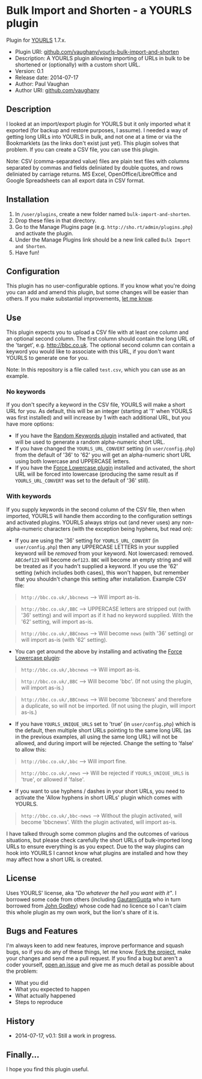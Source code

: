 # Bulk Import and Shorten - a YOURLS plugin

Plugin for [YOURLS](http://yourls.org) 1.7.x.

* Plugin URI:       [github.com/vaughany/yourls-bulk-import-and-shorten](https://github.com/vaughany/yourls-bulk-import-and-shorten)
* Description:      A YOURLS plugin allowing importing of URLs in bulk to be shortened or (optionally) with a custom short URL.
* Version:          0.1
* Release date:     2014-07-17
* Author:           Paul Vaughan
* Author URI:       [github.com/vaughany](http://github.com/vaughany/)


## Description

I looked at an import/export plugin for YOURLS but it only imported what it exported (for backup and restore purposes, I assume).  I needed a way of getting long URLs into YOURLS in bulk, and not one at a time or via the Bookmarklets (as the links don't exist just yet).  This plugin solves that problem.  If you can create a CSV file, you can use this plugin.

Note: CSV (comma-separated value) files are plain text files with columns separated by commas and fields deliniated by double quotes, and rows deliniated by carriage returns.  MS Excel, OpenOffice/LibreOffice and Google Spreadsheets can all export data in CSV format.


## Installation

1. In `/user/plugins`, create a new folder named `bulk-import-and-shorten`.
2. Drop these files in that directory.
3. Go to the Manage Plugins page (e.g. `http://sho.rt/admin/plugins.php`) and activate the plugin.
4. Under the Manage Plugins link should be a new link called `Bulk Import and Shorten`.
5. Have fun!


## Configuration

This plugin has no user-configurable options.  If you know what you're doing you can add and amend this plugin, but some changes will be easier than others. If you make substantial improvements, [let me know](https://github.com/vaughany/yourls-bulk-import-and-shorten/issues).


## Use

This plugin expects you to upload a CSV file with at least one column and an optional second column.  The first column should contain the long URL of the 'target', e.g. http://bbc.co.uk. The optional second column can contain a keyword you would like to associate with this URL, if you don't want YOURLS to generate one for you.

Note: In this repository is a file called `test.csv`, which you can use as an example. 


### No keywords

If you don't specify a keyword in the CSV file, YOURLS will make a short URL for you.  As default, this will be an integer (starting at '1' when YOURLS was first installed) and will increase by 1 with each additional URL, but you have more options:

* If you have the [Random Keywords plugin](https://github.com/yourls/random-keywords) installed and activated, that will be used to generate a random alpha-numeric short URL.
* If you have changed the `YOURLS_URL_CONVERT` setting (in `user/config.php`) from the default of '36' to '62' you will get an alpha-numeric short URL using both lowercase and UPPERCASE letters.
* If you have the [Force Lowercase plugin](https://github.com/yourls/force-lowercase) installed and activated, the short URL will be forced into lowercase (producing the same result as if `YOURLS_URL_CONVERT` was set to the default of '36' still).


### With keywords

If you supply keywords in the second column of the CSV file, then when imported, YOURLS will handle them according to the configuration settings and activated plugins. YOURLS always strips out (and never uses) any non-alpha-numeric characters (with the exception being hyphens, but read on):

* If you are using the '36' setting for `YOURLS_URL_CONVERT` (in `user/config.php`) then any UPPERCASE LETTERS in your supplied keyword will be *removed* from your keyword.  Not lowercased: removed. `ABCdef123` will become `def123`. `BBC` will become an empty string and will be treated as if you hadn't supplied a keyword.  If you use the '62' setting (which includes both cases), this won't happen, but remember that you shouldn't change this setting after installation.  Example CSV file:

> `http://bbc.co.uk/,bbcnews`   -->     Will import as-is.

> `http://bbc.co.uk/,BBC`       -->     UPPERCASE letters are stripped out (with '36' setting) and will import as if it had no keyword supplied. With the '62' setting, will import as-is.

> `http://bbc.co.uk/,BBCnews`   -->     Will become `news` (with '36' setting) or will import as-is (with '62' setting).

* You can get around the above by installing and activating the [Force Lowercase plugin](https://github.com/yourls/force-lowercase):

> `http://bbc.co.uk/,bbcnews`   -->     Will import as-is.

> `http://bbc.co.uk/,BBC`       -->     Will become 'bbc'.  (If not using the plugin, will import as-is.)

> `http://bbc.co.uk/,BBCnews`   -->     Will become 'bbcnews' and therefore a duplicate, so will not be imported. (If not using the plugin, will import as-is.)

* If you have `YOURLS_UNIQUE_URLS` set to 'true' (in `user/config.php`) which is the default, then multiple short URLs pointing to the same long URL (as in the previous examples, all using the same long URL) will not be allowed, and during import will be rejected.  Change the setting to 'false' to allow this:

> `http://bbc.co.uk/,bbc`       -->     Will import fine.

> `http://bbc.co.uk/,news`      -->     Will be rejected if `YOURLS_UNIQUE_URLS` is 'true', or allowed if 'false'.

* If you want to use hyphens / dashes in your short URLs, you need to activate the 'Allow hyphens in short URLs' plugin which comes with YOURLS.

> `http://bbc.co.uk/,bbc-news`  -->     Without the plugin activated, will become 'bbcnews'. With the plugin activated, will import as-is. 

I have talked through some common plugins and the outcomes of various situations, but please check carefully the short URLs of bulk-imported long URLs to ensure everything is as you expect.  Due to the way plugins can hook into YOURLS I cannot know what plugins are installed and how they may affect how a short URL is created.


## License

Uses YOURLS' license, aka *"Do whatever the hell you want with it"*.  I borrowed some code from others (including [GautamGupta](https://github.com/gautamgupta/yourls-Import-Export) who in turn borrowed from [John Godley](http://urbangiraffe.com/plugins/redirection/)) whose code had no licence so I can't claim this whole plugin as my own work, but the lion's share of it is.


## Bugs and Features

I'm always keen to add new features, improve performance and squash bugs, so if you do any of these things, let me know. [Fork the project](https://github.com/vaughany/yourls-bulk-import-and-shorten/), make your changes and send me a pull request.  If you find a bug but aren't a coder yourself, [open an issue](https://github.com/vaughany/yourls-bulk-import-and-shorten/issues) and give me as much detail as possible about the problem:

* What you did
* What you expected to happen
* What actually happened
* Steps to reproduce

## History

* 2014-07-17, v0.1:     Still a work in progress.

## Finally...

I hope you find this plugin useful.

